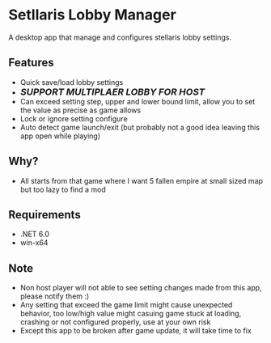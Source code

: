# Setllaris Lobby Manager

A desktop app that manage and configures stellaris lobby settings.

## Features
- Quick save/load lobby settings
- <font size="4">***SUPPORT MULTIPLAER LOBBY FOR HOST***</font>
- Can exceed setting step, upper and lower bound limit, allow you to set the value as precise as game allows
- Lock or ignore setting configure
- Auto detect game launch/exit (but probably not a good idea leaving this app open while playing)

## Why?
- All starts from that game where I want 5 fallen empire at small sized map but too lazy to find a mod

## Requirements
- .NET 6.0
- win-x64

## Note
- Non host player will not able to see setting changes made from this app, please notify them :)
- Any setting that exceed the game limit might cause unexpected behavior, too low/high value might casuing game stuck at loading, crashing or not configured properly, use at your own risk
- Except this app to be broken after game update, it will take time to fix